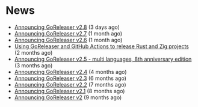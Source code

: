 # News
- [Announcing GoReleaser v2.8](https://goreleaser.com/blog/goreleaser-v2.8/) (3 days ago)
- [Announcing GoReleaser v2.7](https://goreleaser.com/blog/goreleaser-v2.7/) (1 month ago)
- [Announcing GoReleaser v2.6](https://goreleaser.com/blog/goreleaser-v2.6/) (1 month ago)
- [Using GoReleaser and GitHub Actions to release Rust and Zig projects](https://goreleaser.com/blog/rust-zig/) (2 months ago)
- [Announcing GoReleaser v2.5 - multi languages, 8th anniversary edition](https://goreleaser.com/blog/goreleaser-v2.5/) (3 months ago)
- [Announcing GoReleaser v2.4](https://goreleaser.com/blog/goreleaser-v2.4/) (4 months ago)
- [Announcing GoReleaser v2.3](https://goreleaser.com/blog/goreleaser-v2.3/) (6 months ago)
- [Announcing GoReleaser v2.2](https://goreleaser.com/blog/goreleaser-v2.2/) (7 months ago)
- [Announcing GoReleaser v2.1](https://goreleaser.com/blog/goreleaser-v2.1/) (8 months ago)
- [Announcing GoReleaser v2](https://goreleaser.com/blog/goreleaser-v2/) (9 months ago)
